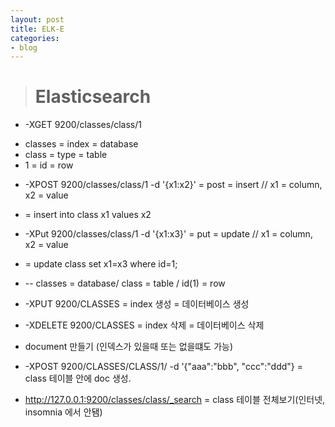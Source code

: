 ```yaml
---
layout: post
title: ELK-E
categories:
- blog
---
```


> # Elasticsearch

* -XGET 9200/classes/class/1
 - classes = index = database  
 - class = type = table
 - 1 = id = row

* -XPOST  9200/classes/class/1 -d '{x1:x2}'    = post = insert     // x1 = column, x2 = value
 - = insert into class x1 values x2        

* -XPut  9200/classes/class/1 -d '{x1:x3}'       = put = update    // x1 = column, x2 = value
 - = update class set x1=x3 where id=1;  

* -- classes = database/ class = table / id(1) = row 

* -XPUT 9200/CLASSES = index 생성 =  데이터베이스 생성
* -XDELETE 9200/CLASSES = index 삭제 = 데이터베이스 삭제

* document 만들기 (인덱스가 있을때 또는 없을떄도 가능)
* -XPOST 9200/CLASSES/CLASS/1/ -d '{"aaa":"bbb", "ccc":"ddd"}   = class 테이블 안에 doc 생성. 

* http://127.0.0.1:9200/classes/class/_search   = class 테이블 전체보기(인터넷, insomnia 에서 안됌)
